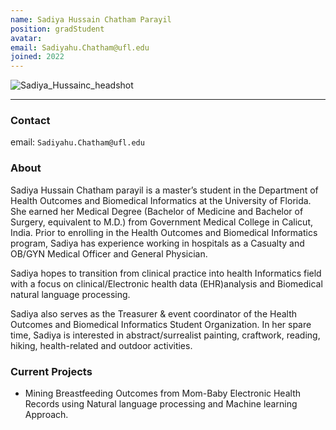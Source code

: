 ```yaml
---
name: Sadiya Hussain Chatham Parayil
position: gradStudent
avatar: 
email: Sadiyahu.Chatham@ufl.edu
joined: 2022
---
```


![Sadiya_Hussainc_headshot](https://user-images.githubusercontent.com/74321262/212376467-b9ea3445-fb2a-4dd3-b547-56ad3e4e329d.jpg)

---

### Contact

email: `Sadiyahu.Chatham@ufl.edu` <br>

### About

Sadiya Hussain Chatham parayil is a master’s student in the Department of Health Outcomes and Biomedical Informatics at the University of Florida. She earned her Medical Degree (Bachelor of Medicine and Bachelor of Surgery, equivalent to M.D.) from Government Medical College in Calicut, India. Prior to enrolling in the Health Outcomes and Biomedical Informatics program, Sadiya has experience working in hospitals as a Casualty and OB/GYN Medical Officer and General Physician. 

Sadiya hopes to transition from clinical practice into health Informatics field with a focus on clinical/Electronic health data (EHR)analysis and Biomedical natural language processing. 

Sadiya also serves as the Treasurer & event coordinator of the Health Outcomes and Biomedical Informatics Student Organization. In her spare time, Sadiya is interested in abstract/surrealist painting, craftwork, reading, hiking, health-related and outdoor activities.


### Current Projects

- Mining Breastfeeding Outcomes from Mom-Baby Electronic Health Records using Natural language processing and Machine learning Approach.
